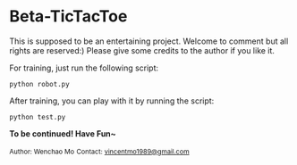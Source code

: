 # Beta-TicTacToe
<p>This is supposed to be an entertaining project. Welcome to comment but all rights are reserved:) Please give some credits to the author if you like it.</p>

<p>For training, just run the following script:</p>
<pre><code>python robot.py</code></pre>

<p>After training, you can play with it by running the script:</p>
<pre><code>python test.py</code></pre>

<strong>To be continued! Have Fun~</strong>

<small>Author: Wenchao Mo</small>
<small>Contact: vincentmo1989@gmail.com</small>